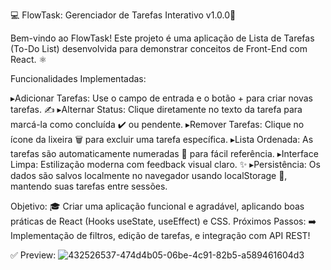 💻 FlowTask: Gerenciador de Tarefas Interativo v1.0.0🎯

Bem-vindo ao FlowTask! Este projeto é uma aplicação de Lista de Tarefas (To-Do List) desenvolvida para demonstrar conceitos de Front-End com React. ⚛️

Funcionalidades Implementadas:

▸Adicionar Tarefas: Use o campo de entrada e o botão + para criar novas tarefas. ✍️ 
▸Alternar Status: Clique diretamente no texto da tarefa para marcá-la como concluída ✔️ ou pendente.
▸Remover Tarefas: Clique no ícone da lixeira 🗑️ para excluir uma tarefa específica.
▸Lista Ordenada: As tarefas são automaticamente numeradas 🔢 para fácil referência.
▸Interface Limpa: Estilização moderna com feedback visual claro. ✨
▸Persistência: Os dados são salvos localmente no navegador usando localStorage 💾, mantendo suas tarefas entre sessões.
  
  Objetivo: 🎓 Criar uma aplicação funcional e agradável, aplicando boas práticas de React (Hooks useState, useEffect) e CSS.
  Próximos Passos: ➡️ Implementação de filtros, edição de tarefas, e integração com API REST!

  ✅ Preview: 
  ![432526537-474d4b05-06be-4c91-82b5-a589461604d3](https://github.com/user-attachments/assets/89d361e3-51b7-4abe-81ef-922115fe70a1)
